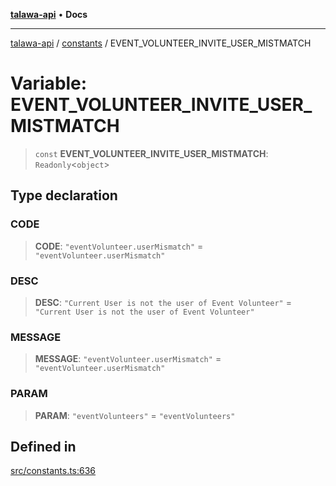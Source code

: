 [**talawa-api**](../../README.md) • **Docs**

***

[talawa-api](../../modules.md) / [constants](../README.md) / EVENT\_VOLUNTEER\_INVITE\_USER\_MISTMATCH

# Variable: EVENT\_VOLUNTEER\_INVITE\_USER\_MISTMATCH

> `const` **EVENT\_VOLUNTEER\_INVITE\_USER\_MISTMATCH**: `Readonly`\<`object`\>

## Type declaration

### CODE

> **CODE**: `"eventVolunteer.userMismatch"` = `"eventVolunteer.userMismatch"`

### DESC

> **DESC**: `"Current User is not the user of Event Volunteer"` = `"Current User is not the user of Event Volunteer"`

### MESSAGE

> **MESSAGE**: `"eventVolunteer.userMismatch"` = `"eventVolunteer.userMismatch"`

### PARAM

> **PARAM**: `"eventVolunteers"` = `"eventVolunteers"`

## Defined in

[src/constants.ts:636](https://github.com/PalisadoesFoundation/talawa-api/blob/fe65d855b3d1e3e4af621340e7e8bfa0325634c1/src/constants.ts#L636)
